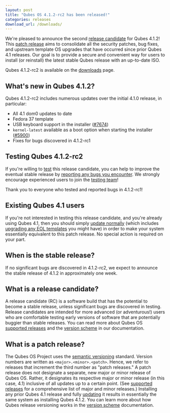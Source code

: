 ```yaml
---
layout: post
title: "Qubes OS 4.1.2-rc2 has been released!"
categories: releases
download_url: /downloads/
---
```


We're pleased to announce the second [release candidate](#what-is-a-release-candidate) for Qubes 4.1.2! This [patch release](#what-is-a-patch-release) aims to consolidate all the security patches, bug fixes, and upstream template OS upgrades that have occurred since prior Qubes 4.1 releases. Our goal is to provide a secure and convenient way for users to install (or reinstall) the latest stable Qubes release with an up-to-date ISO.

Qubes 4.1.2-rc2 is available on the [downloads](/downloads/) page.


## What's new in Qubes 4.1.2?

Qubes 4.1.2-rc2 includes numerous updates over the initial 4.1.0 release, in particular:

- All 4.1 dom0 updates to date
- Fedora 37 template
- USB keyboard support in the installer ([#7674](https://github.com/QubesOS/qubes-issues/issues/7674))
- `kernel-latest` available as a boot option when starting the installer ([#5900](https://github.com/QubesOS/qubes-issues/issues/5900))
- Fixes for bugs discovered in 4.1.2-rc1


## Testing Qubes 4.1.2-rc2

If you're willing to [test](/doc/testing/) this release candidate, you can help to improve the eventual stable release by [reporting any bugs you encounter](/doc/issue-tracking/). We strongly encourage experienced users to join the [testing team](https://forum.qubes-os.org/t/joining-the-testing-team/5190)!

Thank you to everyone who tested and reported bugs in 4.1.2-rc1!


## Existing Qubes 4.1 users

If you're not interested in testing this release candidate, and you're already using Qubes 4.1, then you should simply [update normally](https://qubes-doc-rst.readthedocs.io/en/latest/user/how-to-guides/how-to-update.html) (which includes [upgrading any EOL templates](https://qubes-doc-rst.readthedocs.io/en/latest/user/how-to-guides/how-to-update.html#upgrading-to-avoid-eol) you might have) in order to make your system essentially equivalent to this patch release. No special action is required on your part.


## When is the stable release?

If no significant bugs are discovered in 4.1.2-rc2, we expect to announce the stable release of 4.1.2 in approximately one week.


## What is a release candidate?

A release candidate (RC) is a software build that has the potential to become a stable release, unless significant bugs are discovered in testing. Release candidates are intended for more advanced (or adventurous!) users who are comfortable testing early versions of software that are potentially buggier than stable releases. You can read more about Qubes OS [supported releases](/doc/supported-releases/) and the [version scheme](/doc/version-scheme/) in our documentation.


## What is a patch release?

The Qubes OS Project uses the [semantic versioning](https://semver.org/) standard. Version numbers are written as `<major>.<minor>.<patch>`. Hence, we refer to releases that increment the third number as "patch releases." A patch release does not designate a separate, new major or minor release of Qubes OS. Rather, it designates its respective major or minor release (in this case, 4.1) inclusive of all updates up to a certain point. (See [supported releases](/doc/supported-releases/) for a comprehensive list of major and minor releases.) Installing any prior Qubes 4.1 release and fully [updating](/doc/how-to-update/) it results in essentially the same system as installing Qubes 4.1.2. You can learn more about how Qubes release versioning works in the [version scheme](/doc/version-scheme/) documentation.
